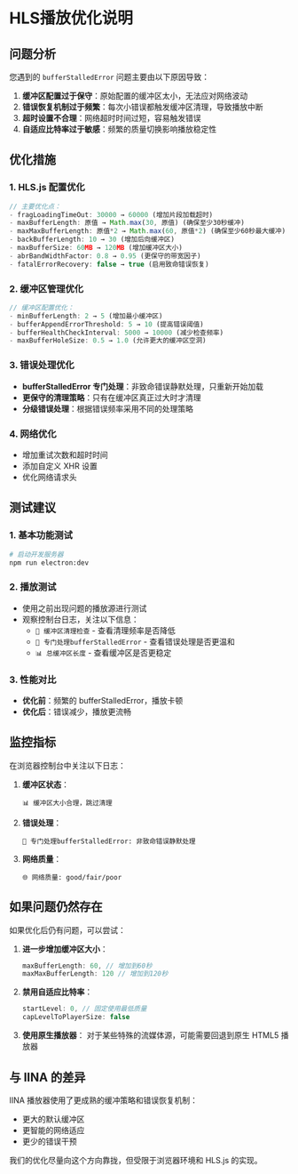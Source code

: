 # HLS播放优化说明

## 问题分析

您遇到的 `bufferStalledError` 问题主要由以下原因导致：

1. **缓冲区配置过于保守**：原始配置的缓冲区太小，无法应对网络波动
2. **错误恢复机制过于频繁**：每次小错误都触发缓冲区清理，导致播放中断
3. **超时设置不合理**：网络超时时间过短，容易触发错误
4. **自适应比特率过于敏感**：频繁的质量切换影响播放稳定性

## 优化措施

### 1. HLS.js 配置优化

```javascript
// 主要优化点：
- fragLoadingTimeOut: 30000 → 60000 (增加片段加载超时)
- maxBufferLength: 原值 → Math.max(30, 原值) (确保至少30秒缓冲)
- maxMaxBufferLength: 原值*2 → Math.max(60, 原值*2) (确保至少60秒最大缓冲)
- backBufferLength: 10 → 30 (增加后向缓冲区)
- maxBufferSize: 60MB → 120MB (增加缓冲区大小)
- abrBandWidthFactor: 0.8 → 0.95 (更保守的带宽因子)
- fatalErrorRecovery: false → true (启用致命错误恢复)
```

### 2. 缓冲区管理优化

```javascript
// 缓冲区配置优化：
- minBufferLength: 2 → 5 (增加最小缓冲区)
- bufferAppendErrorThreshold: 5 → 10 (提高错误阈值)
- bufferHealthCheckInterval: 5000 → 10000 (减少检查频率)
- maxBufferHoleSize: 0.5 → 1.0 (允许更大的缓冲区空洞)
```

### 3. 错误处理优化

- **bufferStalledError 专门处理**：非致命错误静默处理，只重新开始加载
- **更保守的清理策略**：只有在缓冲区真正过大时才清理
- **分级错误处理**：根据错误频率采用不同的处理策略

### 4. 网络优化

- 增加重试次数和超时时间
- 添加自定义 XHR 设置
- 优化网络请求头

## 测试建议

### 1. 基本功能测试
```bash
# 启动开发服务器
npm run electron:dev
```

### 2. 播放测试
- 使用之前出现问题的播放源进行测试
- 观察控制台日志，关注以下信息：
  - `🧹 缓冲区清理检查` - 查看清理频率是否降低
  - `🎯 专门处理bufferStalledError` - 查看错误处理是否更温和
  - `📊 总缓冲区长度` - 查看缓冲区是否更稳定

### 3. 性能对比
- **优化前**：频繁的 bufferStalledError，播放卡顿
- **优化后**：错误减少，播放更流畅

## 监控指标

在浏览器控制台中关注以下日志：

1. **缓冲区状态**：
   ```
   📊 缓冲区大小合理，跳过清理
   ```

2. **错误处理**：
   ```
   🎯 专门处理bufferStalledError: 非致命错误静默处理
   ```

3. **网络质量**：
   ```
   🌐 网络质量: good/fair/poor
   ```

## 如果问题仍然存在

如果优化后仍有问题，可以尝试：

1. **进一步增加缓冲区大小**：
   ```javascript
   maxBufferLength: 60, // 增加到60秒
   maxMaxBufferLength: 120 // 增加到120秒
   ```

2. **禁用自适应比特率**：
   ```javascript
   startLevel: 0, // 固定使用最低质量
   capLevelToPlayerSize: false
   ```

3. **使用原生播放器**：
   对于某些特殊的流媒体源，可能需要回退到原生 HTML5 播放器

## 与 IINA 的差异

IINA 播放器使用了更成熟的缓冲策略和错误恢复机制：
- 更大的默认缓冲区
- 更智能的网络适应
- 更少的错误干预

我们的优化尽量向这个方向靠拢，但受限于浏览器环境和 HLS.js 的实现。
